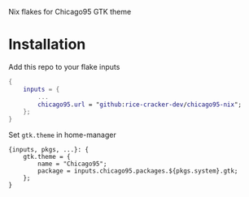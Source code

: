Nix flakes for Chicago95 GTK theme

# Installation

Add this repo to your flake inputs

```nix
{
    inputs = {
        ...
        chicago95.url = "github:rice-cracker-dev/chicago95-nix";
    };
}
```

Set `gtk.theme` in home-manager

```
{inputs, pkgs, ...}: {
    gtk.theme = {
        name = "Chicago95";
        package = inputs.chicago95.packages.${pkgs.system}.gtk;
    };
}
```
